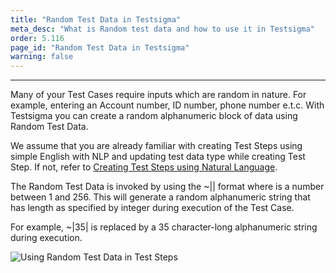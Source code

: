 ```yaml
---
title: "Random Test Data in Testsigma"
meta_desc: "What is Random test data and how to use it in Testsigma"
order: 5.116
page_id: "Random Test Data in Testsigma"
warning: false
---
```


---

Many of your Test Cases require inputs which are random in nature. For example, entering an Account number, ID number, phone number e.t.c. With Testsigma you can create a random alphanumeric block of data using Random Test Data.


We assume that you are already familiar with creating Test Steps using simple English with NLP and updating test data type while creating Test Step. If not, refer to [Creating Test Steps using Natural Language](https://testsigma.com/docs/test-cases/create-steps-nl/overview/).

The Random Test Data is invoked by using the ~|<integer>| format where <integer> is a number between 1 and 256. This will generate a random alphanumeric string that has length as specified by integer during execution of the Test Case.

For example, ~|35| is replaced by a 35 character-long alphanumeric string during execution.

![Using Random Test Data in Test Steps](https://s3.amazonaws.com/static-docs.testsigma.com/new_images/test-data/types/random/random-testdata-usage-test-steps.gif)
